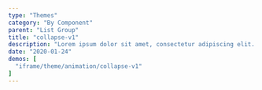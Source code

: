 ```yaml
---
type: "Themes"
category: "By Component"
parent: "List Group"
title: "collapse-v1"
description: "Lorem ipsum dolor sit amet, consectetur adipiscing elit. Nunc tempus laoreet leo sit amet iaculis."
date: "2020-01-24"
demos: [
  "iframe/theme/animation/collapse-v1"
]
---
```


